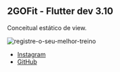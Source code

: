 ## 2GOFit - Flutter dev 3.10

Conceitual estático de view.

![registre-o-seu-melhor-treino](https://user-images.githubusercontent.com/61065553/213053712-2a855232-4094-4df3-8757-6d631d94a2f7.jpg)


- [Instagram](https://www.instagram.com/gabrielvianna__/)
- [GitHub](https://github.com/gabrielviannadev)

